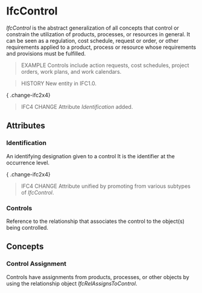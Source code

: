 # IfcControl

_IfcControl_ is the abstract generalization of all concepts that control or constrain the utilization of products, processes, or resources in general. It can be seen as a regulation, cost schedule, request or order, or other requirements applied to a product, process or resource whose requirements and provisions must be fulfilled.

> EXAMPLE Controls include action requests, cost schedules, project orders, work plans, and work calendars.

> HISTORY New entity in IFC1.0.

{ .change-ifc2x4}
> IFC4 CHANGE Attribute _Identification_ added.

## Attributes

### Identification
An identifying designation given to a control
    It is the identifier at the occurrence level.

{ .change-ifc2x4}
> IFC4 CHANGE Attribute unified by promoting from various subtypes of _IfcControl_.

### Controls
Reference to the relationship that associates the control to the object(s) being controlled.

## Concepts

### Control Assignment

Controls have assignments from products, processes, or other objects by using the relationship object _IfcRelAssignsToControl_.

